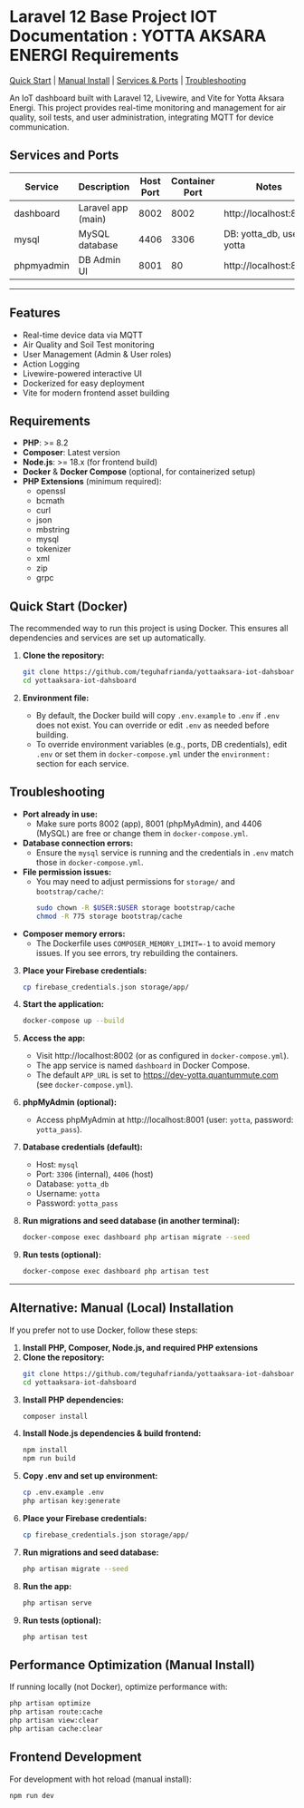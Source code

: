 

# Laravel 12 Base Project IOT Documentation : YOTTA AKSARA ENERGI Requirements

[Quick Start](#quick-start-docker) | [Manual Install](#alternative-manual-local-installation) | [Services & Ports](#services-and-ports) | [Troubleshooting](#troubleshooting)


An IoT dashboard built with Laravel 12, Livewire, and Vite for Yotta Aksara Energi. This project provides real-time monitoring and management for air quality, soil tests, and user administration, integrating MQTT for device communication.
## Services and Ports

| Service      | Description                | Host Port | Container Port | Notes                       |
|--------------|---------------------------|-----------|---------------|-----------------------------|
| dashboard    | Laravel app (main)        | 8002      | 8002          | http://localhost:8002       |
| mysql        | MySQL database            | 4406      | 3306          | DB: yotta_db, user: yotta   |
| phpmyadmin   | DB Admin UI               | 8001      | 80            | http://localhost:8001       |

---

## Features

- Real-time device data via MQTT
- Air Quality and Soil Test monitoring
- User Management (Admin & User roles)
- Action Logging
- Livewire-powered interactive UI
- Dockerized for easy deployment
- Vite for modern frontend asset building


## Requirements

- **PHP**: >= 8.2
- **Composer**: Latest version
- **Node.js**: >= 18.x (for frontend build)
- **Docker** & **Docker Compose** (optional, for containerized setup)
- **PHP Extensions** (minimum required):
    - openssl
    - bcmath
    - curl
    - json
    - mbstring
    - mysql
    - tokenizer
    - xml
    - zip
    - grpc




## Quick Start (Docker)

The recommended way to run this project is using Docker. This ensures all dependencies and services are set up automatically.

1. **Clone the repository:**
    ```bash
    git clone https://github.com/teguhafrianda/yottaaksara-iot-dahsboard.git
    cd yottaaksara-iot-dahsboard
    ```


2. **Environment file:**
    - By default, the Docker build will copy `.env.example` to `.env` if `.env` does not exist. You can override or edit `.env` as needed before building.
    - To override environment variables (e.g., ports, DB credentials), edit `.env` or set them in `docker-compose.yml` under the `environment:` section for each service.
## Troubleshooting

- **Port already in use:**
    - Make sure ports 8002 (app), 8001 (phpMyAdmin), and 4406 (MySQL) are free or change them in `docker-compose.yml`.
- **Database connection errors:**
    - Ensure the `mysql` service is running and the credentials in `.env` match those in `docker-compose.yml`.
- **File permission issues:**
    - You may need to adjust permissions for `storage/` and `bootstrap/cache/`:
      ```bash
      sudo chown -R $USER:$USER storage bootstrap/cache
      chmod -R 775 storage bootstrap/cache
      ```
- **Composer memory errors:**
    - The Dockerfile uses `COMPOSER_MEMORY_LIMIT=-1` to avoid memory issues. If you see errors, try rebuilding the containers.

3. **Place your Firebase credentials:**
    ```bash
    cp firebase_credentials.json storage/app/
    ```

4. **Start the application:**
    ```bash
    docker-compose up --build
    ```

5. **Access the app:**
    - Visit http://localhost:8002 (or as configured in `docker-compose.yml`).
    - The app service is named `dashboard` in Docker Compose.
    - The default `APP_URL` is set to https://dev-yotta.quantummute.com (see `docker-compose.yml`).

6. **phpMyAdmin (optional):**
    - Access phpMyAdmin at http://localhost:8001 (user: `yotta`, password: `yotta_pass`).

7. **Database credentials (default):**
    - Host: `mysql`
    - Port: `3306` (internal), `4406` (host)
    - Database: `yotta_db`
    - Username: `yotta`
    - Password: `yotta_pass`

8. **Run migrations and seed database (in another terminal):**
    ```bash
    docker-compose exec dashboard php artisan migrate --seed
    ```

9. **Run tests (optional):**
    ```bash
    docker-compose exec dashboard php artisan test
    ```

---

## Alternative: Manual (Local) Installation

If you prefer not to use Docker, follow these steps:

1. **Install PHP, Composer, Node.js, and required PHP extensions**
2. **Clone the repository:**
    ```bash
    git clone https://github.com/teguhafrianda/yottaaksara-iot-dahsboard.git
    cd yottaaksara-iot-dahsboard
    ```
3. **Install PHP dependencies:**
    ```bash
    composer install
    ```
4. **Install Node.js dependencies & build frontend:**
    ```bash
    npm install
    npm run build
    ```
5. **Copy .env and set up environment:**
    ```bash
    cp .env.example .env
    php artisan key:generate
    ```
6. **Place your Firebase credentials:**
    ```bash
    cp firebase_credentials.json storage/app/
    ```
7. **Run migrations and seed database:**
    ```bash
    php artisan migrate --seed
    ```
8. **Run the app:**
    ```bash
    php artisan serve
    ```
9. **Run tests (optional):**
    ```bash
    php artisan test
    ```



## Performance Optimization (Manual Install)

If running locally (not Docker), optimize performance with:
```bash
php artisan optimize
php artisan route:cache
php artisan view:clear
php artisan cache:clear
```

## Frontend Development

For development with hot reload (manual install):
```bash
npm run dev
```
